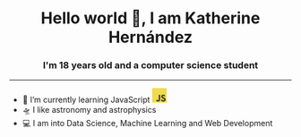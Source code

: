 <h1 align="center"> Hello world 👋, I am Katherine Hernández</h1>
<h3 align="center">I'm 18 years old and a computer science student</h3>

********
- 🌱 I’m currently learning JavaScript <img align="in-row" alt="JavaScript" width="26px" src="https://raw.githubusercontent.com/github/explore/80688e429a7d4ef2fca1e82350fe8e3517d3494d/topics/javascript/javascript.png" />
- 🛸 I like astronomy and astrophysics
- 💻 I am into Data Science, Machine Learning and Web Development

<!--
**Satoriowo/Satoriowo** is a ✨ _special_ ✨ repository because its `README.md` (this file) appears on your GitHub profile.

Here are some ideas to get you started:

- 🔭 I’m currently working on ...
- 🌱 I’m currently learning ...
- 👯 I’m looking to collaborate on ...
- 🤔 I’m looking for help with ...
- 💬 Ask me about ...
- 📫 How to reach me: ...
- 😄 Pronouns: ...
- ⚡ Fun fact: ...
-->

